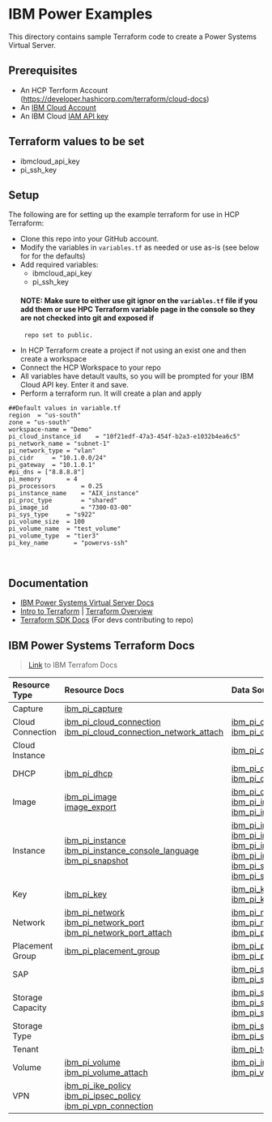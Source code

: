 # IBM Power Examples
This directory contains sample Terraform code to create a Power Systems Virtual Server.
​
## Prerequisites
- An HCP Terrform Account (https://developer.hashicorp.com/terraform/cloud-docs)
- An [IBM Cloud Account](https://cloud.ibm.com/registration)
- An IBM Cloud [IAM API key](https://cloud.ibm.com/docs/account?topic=account-userapikey)
​
## Terraform values to be set
 - ibmcloud_api_key
 - pi_ssh_key 

## Setup
The following are for setting up the example terraform for use in HCP Terraform:
 - Clone this repo into your GitHub account.
 - Modify the variables in `variables.tf` as needed or use as-is (see below for for the defaults) 
 - Add required variables:
     - ibmcloud_api_key
     - pi_ssh_key
   #### NOTE: Make sure to either use git ignor on the `variables.tf` file if you add them or use HPC Terraform variable page in the console so they are not checked into git and exposed if 
        repo set to public.
 - In HCP Terraform create a project if not using an exist one and then create a workspace
 - Connect the HCP Workspace to your repo 
 - All variables have detault vaults, so you will be prompted for your IBM Cloud API key. Enter it and save. 
 - Perform a terraform run. It will create a plan and apply
 
```
##Default values in variable.tf 
region  = "us-south"
zone = "us-south"
workspace-name = "Demo"
pi_cloud_instance_id	= "10f21edf-47a3-454f-b2a3-e1032b4ea6c5"
pi_network_name	= "subnet-1"
pi_network_type = "vlan"
pi_cidr		= "10.1.0.0/24"
pi_gateway  = "10.1.0.1"
#pi_dns = ["8.8.8.8"]
pi_memory		= 4
pi_processors		= 0.25
pi_instance_name	= "AIX_instance"
pi_proc_type		= "shared"
pi_image_id 		= "7300-03-00"
pi_sys_type		= "s922"
pi_volume_size	= 100
pi_volume_name	= "test_volume"
pi_volume_type	= "tier3"
pi_key_name       = "powervs-ssh"
```


​


## Documentation
 - [IBM Power Systems Virtual Server Docs](https://cloud.ibm.com/docs/power-iaas?topic=power-iaas-getting-started)
 - [Intro to Terraform](https://www.terraform.io/intro) | [Terraform Overview](https://www.terraform.io/language)
 - [Terraform SDK Docs](https://pkg.go.dev/github.com/hashicorp/terraform-plugin-sdk) (For devs contributing to repo)
​
## IBM Power Systems Terraform Docs
> [Link](https://registry.terraform.io/providers/IBM-Cloud/ibm/latest/docs/resources/pi_capture) to IBM Terrafom Docs


| Resource Type | Resource Docs | Data Source Docs |
| :------------ |:------------- | :--------------- |
| Capture | [ibm_pi_capture](https://registry.terraform.io/providers/IBM-Cloud/ibm/latest/docs/resources/pi_capture) |  |
| Cloud Connection | [ibm_pi_cloud_connection](https://registry.terraform.io/providers/IBM-Cloud/ibm/latest/docs/resources/pi_cloud_connection)<br>[ibm_pi_cloud_connection_network_attach](https://registry.terraform.io/providers/IBM-Cloud/ibm/latest/docs/resources/pi_cloud_connection_network_attach) | [ibm_pi_cloud_connection](https://registry.terraform.io/providers/IBM-Cloud/ibm/latest/docs/data-sources/pi_cloud_connection)<br>[ibm_pi_cloud_connections](https://registry.terraform.io/providers/IBM-Cloud/ibm/latest/docs/data-sources/pi_cloud_connections) |
| Cloud Instance |  | [ibm_pi_cloud_instance](https://registry.terraform.io/providers/IBM-Cloud/ibm/latest/docs/data-sources/pi_cloud_instance) |
| DHCP | [ibm_pi_dhcp](https://registry.terraform.io/providers/IBM-Cloud/ibm/latest/docs/resources/pi_dhcp) | [ibm_pi_dhcp](https://registry.terraform.io/providers/IBM-Cloud/ibm/latest/docs/data-sources/pi_dhcp)<br>[ibm_pi_dhcps](https://registry.terraform.io/providers/IBM-Cloud/ibm/latest/docs/data-sources/pi_dhcps) |
| Image | [ibm_pi_image](https://registry.terraform.io/providers/IBM-Cloud/ibm/latest/docs/resources/pi_image)<br>[image_export](https://registry.terraform.io/providers/IBM-Cloud/ibm/latest/docs/resources/pi_image_export) | [ibm_pi_catalog_images](https://registry.terraform.io/providers/IBM-Cloud/ibm/latest/docs/data-sources/pi_catalog_images)<br>[ibm_pi_image](https://registry.terraform.io/providers/IBM-Cloud/ibm/latest/docs/data-sources/pi_image)<br>[ibm_pi_images](https://registry.terraform.io/providers/IBM-Cloud/ibm/latest/docs/data-sources/pi_images) |
| Instance | [ibm_pi_instance](https://registry.terraform.io/providers/IBM-Cloud/ibm/latest/docs/resources/pi_instance)<br>[ibm_pi_instance_console_language](https://registry.terraform.io/providers/IBM-Cloud/ibm/latest/docs/resources/pi_console_language)<br>[ibm_pi_snapshot](https://registry.terraform.io/providers/IBM-Cloud/ibm/latest/docs/resources/pi_snapshot) | [ibm_pi_instance](https://registry.terraform.io/providers/IBM-Cloud/ibm/latest/docs/data-sources/pi_instance)<br>[ibm_pi_instances](https://registry.terraform.io/providers/IBM-Cloud/ibm/latest/docs/data-sources/pi_instances)<br>[ibm_pi_instance_console_languages](https://registry.terraform.io/providers/IBM-Cloud/ibm/latest/docs/data-sources/pi_console_languages)<br>[ibm_pi_instance_ip](https://registry.terraform.io/providers/IBM-Cloud/ibm/latest/docs/data-sources/pi_instance_i)<br>[ibm_pi_snapshot](https://registry.terraform.io/providers/IBM-Cloud/ibm/latest/docs/data-sources/pi_pvm_snapshots)<br>[ibm_pi_snapshots](https://registry.terraform.io/providers/IBM-Cloud/ibm/latest/docs/data-sources/pi_pvm_snapshots) |
| Key | [ibm_pi_key](https://registry.terraform.io/providers/IBM-Cloud/ibm/latest/docs/resources/pi_key) | [ibm_pi_key](https://registry.terraform.io/providers/IBM-Cloud/ibm/latest/docs/data-sources/pi_key)<br>[ibm_pi_keys](https://registry.terraform.io/providers/IBM-Cloud/ibm/latest/docs/data-sources/pi_keys) |
| Network | [ibm_pi_network](https://registry.terraform.io/providers/IBM-Cloud/ibm/latest/docs/resources/pi_network)<br>[ibm_pi_network_port](https://registry.terraform.io/providers/IBM-Cloud/ibm/latest/docs/resources/pi_network_port)<br>[ibm_pi_network_port_attach](https://registry.terraform.io/providers/IBM-Cloud/ibm/latest/docs/resources/pi_network) | [ibm_pi_network](https://registry.terraform.io/providers/IBM-Cloud/ibm/latest/docs/data-sources/pi_network)<br>[ibm_pi_network_port](https://registry.terraform.io/providers/IBM-Cloud/ibm/latest/docs/data-sources/pi_network)<br>[ibm_pi_public_network](https://registry.terraform.io/providers/IBM-Cloud/ibm/latest/docs/data-sources/pi_public_network) |
| Placement Group | [ibm_pi_placement_group](https://registry.terraform.io/providers/IBM-Cloud/ibm/latest/docs/resources/pi_placement_group) | [ibm_pi_placement group](https://registry.terraform.io/providers/IBM-Cloud/ibm/latest/docs/data-sources/pi_placement_group)<br>[ibm_pi_placement_groups](https://registry.terraform.io/providers/IBM-Cloud/ibm/latest/docs/data-sources/pi_placement_groups) |
| SAP | | [ibm_pi_sap_profile](https://registry.terraform.io/providers/IBM-Cloud/ibm/latest/docs/data-sources/pi_sap_profile)<br>[ibm_pi_sap_profiles](https://registry.terraform.io/providers/IBM-Cloud/ibm/latest/docs/data-sources/pi_sap_profiles) |
| Storage Capacity | | [ibm_pi_storage_pool_capacity](https://registry.terraform.io/providers/IBM-Cloud/ibm/latest/docs/data-sources/pi_storage_pool_capacity)<br>[ibm_pi_storage_pools_capacity](https://registry.terraform.io/providers/IBM-Cloud/ibm/latest/docs/data-sources/pi_storage_pools_capacity)<br>[ibm_pi_system_pools]() |
| Storage Type | | [ibm_pi_storage_type_capacity](https://registry.terraform.io/providers/IBM-Cloud/ibm/latest/docs/data-sources/pi_storage_type_capacity)<br>[ibm_pi_storage_types_capacity](https://registry.terraform.io/providers/IBM-Cloud/ibm/latest/docs/data-sources/pi_storage_types_capacity) |
| Tenant | | [ibm_pi_tenant](https://registry.terraform.io/providers/IBM-Cloud/ibm/latest/docs/data-sources/pi_tenant) |
| Volume | [ibm_pi_volume](https://registry.terraform.io/providers/IBM-Cloud/ibm/latest/docs/resources/pi_volume)<br>[ibm_pi_volume_attach](https://registry.terraform.io/providers/IBM-Cloud/ibm/latest/docs/resources/pi_volume_attach) | [ibm_pi_instance_volumes](https://registry.terraform.io/providers/IBM-Cloud/ibm/latest/docs/data-sources/pi_instance_volumes)<br>[ibm_pi_volume](https://registry.terraform.io/providers/IBM-Cloud/ibm/latest/docs/data-sources/pi_volume) |
| VPN | [ibm_pi_ike_policy](https://registry.terraform.io/providers/IBM-Cloud/ibm/latest/docs/resources/pi_vpn_ike_policy)<br>[ibm_pi_ipsec_policy](https://registry.terraform.io/providers/IBM-Cloud/ibm/latest/docs/resources/pi_vpn_ipsec_policy)<br>[ibm_pi_vpn_connection](https://registry.terraform.io/providers/IBM-Cloud/ibm/latest/docs/resources/pi_vpn_connection) |  |

